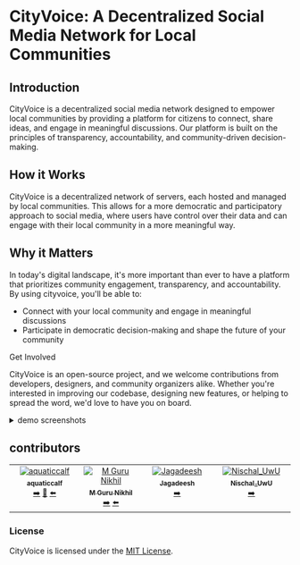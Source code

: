 # CityVoice: A Decentralized Social Media Network for Local Communities

## Introduction

CityVoice is a decentralized social media network designed to empower local communities by providing a platform for citizens to connect, share ideas, and engage in meaningful discussions. Our platform is built on the principles of transparency, accountability, and community-driven decision-making.

## How it Works

CityVoice is a decentralized network of servers, each hosted and managed by local communities. This allows for a more democratic and participatory approach to social media, where users have control over their data and can engage with their local community in a more meaningful way.

## Why it Matters

In today's digital landscape, it's more important than ever to have a platform that prioritizes community engagement, transparency, and accountability. By using cityvoice, you'll be able to:

- Connect with your local community and engage in meaningful discussions
- Participate in democratic decision-making and shape the future of your community

Get Involved

CityVoice is an open-source project, and we welcome contributions from developers, designers, and community organizers alike. Whether you're interested in improving our codebase, designing new features, or helping to spread the word, we'd love to have you on board.

<details>
<summary>demo screenshots</summary>

### Login
Securely access your Cityvoice account with our easy-to-use login system.

![](assets/login.jpeg)

### Signup
Create an account and start engaging with your local community today!

![](assets/signup.jpeg)

### Profile
Showcase your personality and interests with a customizable profile page.

![](assets/profile.jpeg)

### Search
Find and connect with like-minded individuals, local businesses, and community leaders.

![](assets/search.jpeg)

### Create post
Share your thoughts, ideas, opinions and issues with the community.

![](assets/post.jpeg)

### create poll
Engage in democratic decision-making by creating and participating in polls.

![](assets/poll.jpeg)

</details>

## contributors

<!-- ALL-CONTRIBUTORS-LIST:START - Do not remove or modify this section -->
<!-- prettier-ignore-start -->
<!-- markdownlint-disable -->
<table>
  <tbody>
    <tr>
      <td align="center" valign="top" width="14.28%"><a href="http://github.com/aquaticcalf"><img src="https://avatars.githubusercontent.com/u/126369826?v=4?s=100" width="100px;" alt="aquaticcalf"/><br /><sub><b>aquaticcalf</b></sub></a><br /><a href="https://github.com/flemingslefthandrule/cityvoicejs/commits?author=aquaticcalf" title="Frontend">➡️</a> <a href="https://github.com/flemingslefthandrule/cityvoice/commits?author=aquaticcalf" title="Documentation">📖</a> <a href="https://github.com/flemingslefthandrule/cityvoicepy/commits?author=aquaticcalf" title="Backend">⬅️</a></td>
      <td align="center" valign="top" width="14.28%"><a href="https://github.com/MGuruNikhil"><img src="https://avatars.githubusercontent.com/u/130775801?v=4?s=100" width="100px;" alt="M Guru Nikhil"/><br /><sub><b>M Guru Nikhil</b></sub></a><br /><a href="https://github.com/flemingslefthandrule/cityvoicejs/commits?author=MGuruNikhil" title="Frontend">➡️</a> <a href="https://github.com/flemingslefthandrule/cityvoicepy/commits?author=MGuruNikhil" title="Backend">⬅️</a></td>
      <td align="center" valign="top" width="14.28%"><a href="https://github.com/jagadeesh-debug"><img src="https://avatars.githubusercontent.com/u/118063840?v=4?s=100" width="100px;" alt="Jagadeesh"/><br /><sub><b>Jagadeesh</b></sub></a><br /><a href="https://github.com/flemingslefthandrule/cityvoicejs/commits?author=jagadeesh-debug" title="Frontend">➡️</a></td>
      <td align="center" valign="top" width="14.28%"><a href="https://github.com/Nischa1Mv"><img src="https://avatars.githubusercontent.com/u/118107697?v=4?s=100" width="100px;" alt="Nischal_UwU"/><br /><sub><b>Nischal_UwU</b></sub></a><br /><a href="https://github.com/flemingslefthandrule/cityvoicejs/commits/!mine?author=Nischa1Mv" title="Frontend">➡️</a></td>
    </tr>
  </tbody>
</table>

<!-- markdownlint-restore -->
<!-- prettier-ignore-end -->

<!-- ALL-CONTRIBUTORS-LIST:END -->

### License

CityVoice is licensed under the [MIT License](license.md).